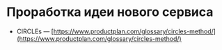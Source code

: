 # Проработка идеи нового сервиса

* CIRCLEs — [https://www.productplan.com/glossary/circles-method/](https://www.productplan.com/glossary/circles-method/)
